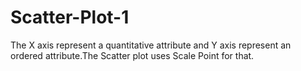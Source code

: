 # Scatter-Plot-1
The X axis represent a quantitative attribute and Y axis represent an ordered attribute.The Scatter plot uses Scale Point for that.
